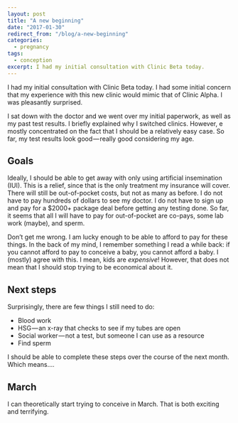 ```yaml
---
layout: post
title: "A new beginning"
date: "2017-01-30"
redirect_from: "/blog/a-new-beginning"
categories:
  - pregnancy
tags:
  - conception
excerpt: I had my initial consultation with Clinic Beta today.
---
```


I had my initial consultation with Clinic Beta today. I had some initial concern that my experience with this new clinic would mimic that of Clinic Alpha. I was pleasantly surprised.

I sat down with the doctor and we went over my initial paperwork, as well as my past test results. I briefly explained why I switched clinics. However, e mostly concentrated on the fact that I should be a relatively easy case. So far, my test results look good — really good considering my age.

## Goals

Ideally, I should be able to get away with only using artificial insemination (IUI). This is a relief, since that is the only treatment my insurance will cover. There will still be out-of-pocket costs, but not as many as before. I do not have to pay hundreds of dollars to see my doctor. I do not have to sign up and pay for a $2000+ package deal before getting any testing done. So far, it seems that all I will have to pay for out-of-pocket are co-pays, some lab work (maybe), and sperm.

Don’t get me wrong. I am lucky enough to be able to afford to pay for these things. In the back of my mind, I remember something I read a while back: if you cannot afford to pay to conceive a baby, you cannot afford a baby. I (mostly) agree with this. I mean, kids are <em>expensive</em>! However, that does not mean that I should stop trying to be economical about it.

## Next steps

Surprisingly, there are few things I still need to do:

* Blood work
* HSG — an x-ray that checks to see if my tubes are open
* Social worker — not a test, but someone I can use as a resource
* Find sperm

I should be able to complete these steps over the course of the next month. Which means….

## March

I can theoretically start trying to conceive in March. That is both exciting and terrifying.
